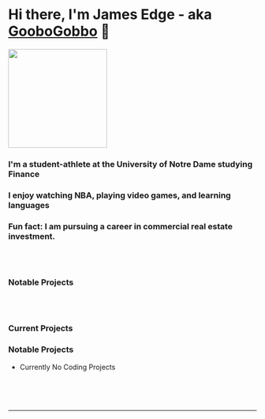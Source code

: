 # Hi there, I'm James Edge - aka [GooboGobbo][website] 👋

<img src="https://github.com/GooboGobbo/GooboGobbo/blob/main/Headshot%20Best%201%20(1).png" width="200"/>

### I'm a student-athlete at the University of Notre Dame studying Finance
### I enjoy watching NBA, playing video games, and learning languages
### Fun fact: I am pursuing a career in commercial real estate investment.

<br />
<br />

### Notable Projects
<br />
<br />

### Current Projects
### Notable Projects

- Currently No Coding Projects

<br />
<br />
<br />

---

[website]: https://www.linkedin.com/in/jamesdedge/

